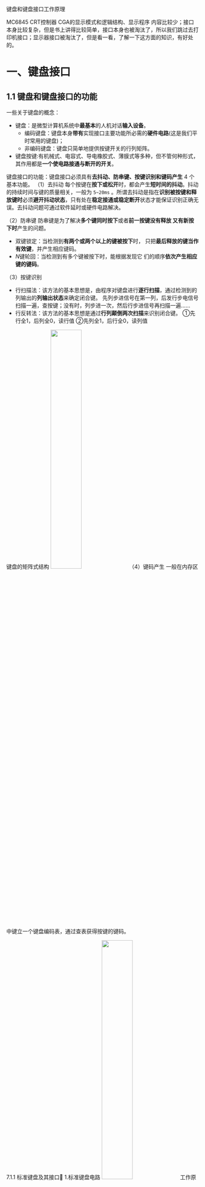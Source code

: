 <b><font color="#0000FF"> </font></b>
<b><font color="#FF0000"></font></b>
<b><font color="#00FF00"></font></b>
<b><font color="#00ed22"></font></b>
 
 键盘和键盘接口工作原理
 
 MC6845 CRT控制器
 CGA的显示模式和逻辑结构、显示程序
内容比较少；接口本身比较复杂，但是书上讲得比较简单，接口本身也被淘汰了，所以我们跳过去打印机接口；显示器接口被淘汰了，但是看一看，了解一下这方面的知识，有好处的。
# 一、键盘接口
## 1.1 键盘和键盘接口的功能
一些关于键盘的概念：
- 键盘：是微型计算机系统中**最基本**的人机对话**输入设备**。
	- 编码键盘：键盘本身**带有**实现接口主要功能所必需的**硬件电路**(这是我们平时常用的键盘)；
   - 非编码键盘：键盘只简单地提供按键开关的行列矩阵。
- 键盘按键:有机械式、电容式、导电橡胶式、薄膜式等多种，但不管何种形式，其作用都是**一个使电路接通与断开的开关**。

键盘接口的功能：键盘接口必须具有**去抖动、防串键、按键识别和键码产生** $4$ 个基本功能。
（1）去抖动
      每个按键在**按下或松开**时，都会产生**短时间的抖动**。抖动的持续时间与键的质量相关，一般为 `5~20ms` 。所谓去抖动是指在**识别被按键和释放键时**必须**避开抖动状态**，只有处在**稳定接通或稳定断开**状态才能保证识别正确无误。去抖动问题可通过软件延时或硬件电路解决。

（2）防串键
   防串键是为了解决**多个键同时按下**或者**前一按键没有释放
又有新按下时**产生的问题。
 - 双键锁定：当检测到**有两个或两个以上的键被按下**时，
只把**最后释放的键当作有效键**，并产生相应键码。
- $N$键轮回：当检测到有多个键被按下时，能根据发现它
们的顺序**依次产生相应键的键码**。

（3）按键识别
 - 行扫描法：该方法的基本思想是，由程序对键盘进行**逐行扫描**，通过检测到的列输出的**列输出状态**来确定闭合键。
        先列步进信号在第一列，后发行步电信号扫描一遍，查按键；没有时，列步进一次，然后行步进信号再扫描一遍……
- 行反转法：该方法的基本思想是通过**行列颠倒两次扫描**来识别闭合键。
            ①先行全1，后列全0，读行值
      ②先列全1，后行全0，读列值

键盘的矩阵式结构
<img src="https://img-blog.csdnimg.cn/20200523163615959.png?x-oss-process=image/watermark,type_ZmFuZ3poZW5naGVpdGk,shadow_10,text_aHR0cHM6Ly9ibG9nLmNzZG4ubmV0L215UmVhbGl6YXRpb24=,size_16,color_FFFFFF,t_70" width="40%">
（4）键码产生
   一般在内存区中键立一个键盘编码表，通过查表获得按键的键码。

7.1.1 标准键盘及其接口 1.标准键盘电路
<img src="https://img-blog.csdnimg.cn/20200523163758691.png?x-oss-process=image/watermark,type_ZmFuZ3poZW5naGVpdGk,shadow_10,text_aHR0cHM6Ly9ibG9nLmNzZG4ubmV0L215UmVhbGl6YXRpb24=,size_16,color_FFFFFF,t_70" width="40%">
工作原理
    CNT64=0： 行扫描
   CNT32  CNT16 CNT08 CNT04 ：0000—1111循环计数
    74159行译码器：送脉冲步进信号→16根行线上
  CNT64=1∧CNT32=0 ： 列扫描
    CNT04 CNT08 CNT16：000—111循环计数
    74156列译码器：送脉冲步进信号→8根列线上
   键按下：T1=1  8048停止扫描，行列当前计数值→扫描码
     P21：CLOCK OUT  同步用键盘脉冲 
     P22：DATA   OUT  按键串行扫描码
     P10：监视时钟线状态  键盘接口电路O·C门控制

     P11：监视数据线状态  

2.键盘接口电路
 <img src="https://img-blog.csdnimg.cn/20200523164010186.png?x-oss-process=image/watermark,type_ZmFuZ3poZW5naGVpdGk,shadow_10,text_aHR0cHM6Ly9ibG9nLmNzZG4ubmV0L215UmVhbGl6YXRpb24=,size_16,color_FFFFFF,t_70" width="40%">
接口功能：
（1）串行接收键盘送来的扫瞄码，完成串行转换后保存。
（2）收妥一个键盘扫描码后，立即产生一个中断请求信号。
（3）保存的扫描码可供CPU读取，并通过软件进行相应转换  处理。
（4）接收CPU的命令，输出到键盘，并接收键盘回送的响应信号。
工作原理:
（1）组成器件
    移位REG：LS322  串行扫描码→并行扫描码
    时钟FF：LS157  
        键盘时钟KBDCLK    （同步、适时、反向）       PCLK
          移位时钟CLOCK
    中断FF：74S74：串行扫描码转换时 并行扫描码时产生中
                   断请求IRQ1
    8255：PA7-PA0，PB2，PB6，PB7 把并行扫描码送到CPU
（2）工作过程
① 清键盘
<img src="https://img-blog.csdnimg.cn/20200523164109182.png)

② 封锁时钟
<img src="https://img-blog.csdnimg.cn/20200523164124283.png)③ 允许键盘
<img src="https://img-blog.csdnimg.cn/20200523164222807.png)

④ 接收扫描码
<img src="https://img-blog.csdnimg.cn/2020052316421497.png?x-oss-process=image/watermark,type_ZmFuZ3poZW5naGVpdGk,shadow_10,text_aHR0cHM6Ly9ibG9nLmNzZG4ubmV0L215UmVhbGl6YXRpb24=,size_16,color_FFFFFF,t_70" width="40%">
初始化程序对8255A的设置：
MOV  AL,  99H    ；模式0、A口、C口输入，B口输出
OUT  63H, AL     ；将方式控制字写控制寄存器
MOV  AL,  80H    ；PB7=1，PB6=0，清除LS322和中断请求触发器
OUT  61H, AL      
MOV  AL,  40H    ；PB7=0，PB6=1，允许LS322工作并输出
OUT  61H, AL

IRQ1中断服务程序中扫描码的读取与控制
IN   AL,60H     ；读8255AA口获取扫描码
PUSH AX
IN   AL,61H      ；读B口输出状态
MOV  AH,AL
OR   AL,80H      ；置PB7=1
OUT  61H,AL
XCHG AH,AL
OUT  61H,AL
POP  AX
MOV  AH,AL
……..

本小节作业
       假定有一个34的矩阵键盘通过并行接口芯片8255A与微机相连。8255A的A定义为输出口，与键盘行线相连；B口定义为输入口，与键盘列线相连。接口硬件如图所示。设8255AA口地址为40H，B口地址为41H，控制寄存器地址为43H，编写实现接口有关功能的程序。
<img src="https://img-blog.csdnimg.cn/20200523164250593.png?x-oss-process=image/watermark,type_ZmFuZ3poZW5naGVpdGk,shadow_10,text_aHR0cHM6Ly9ibG9nLmNzZG4ubmV0L215UmVhbGl6YXRpb24=,size_16,color_FFFFFF,t_70" width="40%">实现的功能
 1. 检查是否有键:   其方法是：输出扫描码，使所
有行线为0。然后读入列线状态，检查是否有列线为0。若有，则表明有行线和列线接通，意味有键按下。
 2.去抖动：当有键按下时，延时20ms左右，待抖动消
失后，在稳定状态下进行被按键 识别。
 3.被按键识别：从第0行第0列开始，顺序对所有按键
编号。通过逐行扫描确定被按键的编号。
 4.产生键码：根据扫描得到的键编号查找键盘编码表，
获得与被按键功能对应的键码。

# 7.2  打印机接口（略）
# 7.3  显示器接口
## 7.3.1 光栅扫描图形显示系统概述
<img src="https://img-blog.csdnimg.cn/20200523164323391.png?x-oss-process=image/watermark,type_ZmFuZ3poZW5naGVpdGk,shadow_10,text_aHR0cHM6Ly9ibG9nLmNzZG4ubmV0L215UmVhbGl6YXRpb24=,size_16,color_FFFFFF,t_70" width="40%">
1.图像/图形生成器
根据主机画图命令在VRAM中生成图形的位图（bitmap）
把图像输入设备输入的数字信息直接或间接（经过主存）送入VRAM
2.显示缓存（VRAM）
（1）VRAM中位图数据（像素值）
作为彩色表的地址，找出R、G、B、三原色亮度值→CRT
直接作为三原色的亮度值→CRT
（2）VRAM组织
  ①图形与字符方式：图形位图和字符ASCII码存放在VRAM中
<img src="https://img-blog.csdnimg.cn/20200523164400137.png)②单显与彩显VRAM
单色显示：每个像素1位
单色多灰度和彩色显示：每个像素用多位二进制表示
  组合像素（packed-pixel）：每个像素所有位在单个bank中
  位平面（bit-plane）结构：像素每一位在不同的bank中（位平面）
位平面：2—24个
<img src="https://img-blog.csdnimg.cn/20200523164426193.png)3.彩色表
      高速RAM，把像素值转换为R、G、B三原色的亮度值，即图像/视频信号，控制CRT电子束的通、断、强弱，形成与VRAM所存映像对应的可视画面。
<img src="https://img-blog.csdnimg.cn/20200523164511161.png) 
8个位平面，8位像素值
28=256 每帧可同时显示颜色数
12位颜色值
212=4096 CRT可以显示的颜色数
224=16.7M 真彩色

4.CRT
（1）复合监视器（RGB监视器）：接收模拟信号
由R、G、B和同步信息组成复合信号在适配器中形成，由一根电缆传送到CRT，然后在CRT中分开。
精确分离彩色信号限制了分辨率
EGA不直接支持复合监视器
（2）数字RGB监视器：CD和ECD
<img src="https://img-blog.csdnimg.cn/20200523164544136.png)三种颜色、四种亮度  4X4X4=64
对于数字监视器，增加颜色数量要增加引线的数量
（3）模拟RGB监视器
在三根导线上分别传送RGB信号
信号亮度由导线上电压控制
色彩的数量基本无限，取决于适配器产生不同电压能力和眼睛区分不同 颜色的能力
多（同步）扫描频率监视器：可调整其扫描频率以适应适配器的频率。这样的CRT最高频率在30KHz之内
ECD支持两种频率：15.74KHz（标准彩显），21.8KHz
5.CRTC
通用图形控制芯片
    一般功能：帧存储体的R、W、刷新控制，行、帧同步及消隐信号。       
    智能功能：线、弧、多边形，填区图形原语及窗口、视口控制。
例如，图形时序控制芯片 MC 6845（1MHz）
   7.3.1
 CRTC 6845
<img src="https://img-blog.csdnimg.cn/20200523180515853.png?x-oss-process=image/watermark,type_ZmFuZ3poZW5naGVpdGk,shadow_10,text_aHR0cHM6Ly9ibG9nLmNzZG4ubmV0L215UmVhbGl6YXRpb24=,size_16,color_FFFFFF,t_70" width="40%">MC 6845 功能
产生RAM地址：MA0～MA13      VRAM   16KB
产生ROM地址：RA0～RA4        光栅地址信号
                             字符ROM低地址选字符点阵上一排点
水平同步信号：HSYNC  控制画面水平位置    水平回扫时间
垂直同步信号：VSYNC  控制画面垂直位置    垂直回扫时间
显示允许信号：DISPEN   光栅扫描处于有效显示区
光标输出信号： CURSOR  光标（R14 R15）与当前RAM地址相等时 字符窗
光笔选通输入：LPSSTB 当前RAM地址送入光笔R:R16R17
编程监示器扫描方式：隔行或逐行扫描
硬件滚屏：编程改变VRAM中刷新起始地址

7.3.2  显示方式和显示标准
1、显示方式
（1）字符显示方式（A/N）
（2）图形显示方式（APA）
                                    显示模式见课本286页表7.4
2.显示标准

MDA   mode  7
CGA   mode  0,1,2,3,4,5,6,7
EGA   mode  DH,EH,FH,10H,兼容CGA
VGA   mode  11H,12H,13H,兼容EGA
TVGA  mode  50H～AH,5BH～62H,兼容VGA

显示器的显示标准

<img src="https://img-blog.csdnimg.cn/20200523180658301.png?x-oss-process=image/watermark,type_ZmFuZ3poZW5naGVpdGk,shadow_10,text_aHR0cHM6Ly9ibG9nLmNzZG4ubmV0L215UmVhbGl6YXRpb24=,size_16,color_FFFFFF,t_70" width="40%">7.3.3  CGA工作原理与编程
1、字符模式
    显示器上的每个字符在视频缓冲区（VRAM）由2个字节表示，第一个字节是显示字符的ASCII码，而第二个字节是该显示字符的属性。
CGA的显存首址：B8000H，空间：16KB
偶字节地址（字符的ASCII）=B8000H+页起始偏移地址+160X行号+2X列号
奇字节地址（字符的属性）=B8000H+页起始偏移地址+160X行号+2X列号+1
<img src="https://img-blog.csdnimg.cn/20200523180738394.png)下面是80x25字符显示子程序。AX：字符的属性和代码；DX：行号；BX：列号；CX：页起始偏移地址。
DIS_CHC  PROC NEAR
	   PUSH   AX
	   MOV    AX,160
	   MUL    DX
 	   SHL     BX,1
	   ADD    BX,AX
	   ADD    BX,CX
	   MOV    AX,B800H
	   MOV    ES,AX
	   MOV    DX,3DAH
	   CLI
WAIT1:		IN    AL,DX
		TEST AL,1
		JNZ    WAIT1
WAIT2:		IN      AL,DX
		TEST  AL,1
		JZ      WAIT2
		POP    AX
		MOV   ES:[BX],AX
		STI
		RET
DIS_CHC          ENDP
2、图形方式
（1）640X200分辨率
640X200=128000  16384X8=128000  一位像素值对应一个像素点，而其像素位置由（行号、列号）表示，即（y,x）
行号：0～199         列号：0～639
偶行像素放在显示缓存的前8KB,奇行像素放在其后8KB
字节地址=B8000H+2000H X（行号mod2）+（行号/2）X50H+（列号/8）
位地址=7-（列号 mod 8）
  列号  0   1    2    3    4    5   6   7  
  位号  D7  D6   D5   D4   D3   D2  D1  D0
（2）320X200分辨率
320X200=64000像素  16384X8=128000位 每个像素用2位表示
         D7  D6     D5  D4       D3  D2       D1  D0 
像素0：  C1  C0   1：C1  C0    2：C1  C0    3：C1  C0 
行号：0～199    列号：0～319
字节地址=B8000H+2000H X （行号 mod 2）+（行号/2）X50H+（列号/4）
位地址=6-2X（列号 mod 4）
              列号      0       1       2       3
              位号      D6      D4      D2      D0
              像素      0：C0   1：C0   2：C0   3：C0
编写按高分辨率模式显示一个像素的子程序。AX：行号；BX：列号。设像素显示信息是白色。
DIS_PIEXL    PROC   NEAR
	PUSH    BX
	PUSH    AX
	SHR      BX,1
	SHR      BX,1
	SHR      BX,1
	SHR      AX,1
	MOV     CX,50H
	MUL     CX
	ADD     BX,AX
	MOV     DX,BX
	POP     AX
	AND    AX,1
	JZ       THERE
	ADD     DX,2000H
THERE:	POP      BX
	AND      BX,007H
	MOV      AL,CS:TABLE[BX]
	MOV      BX,B800H
	MOV      ES,BX
	OR        ES:[DX],AL
	RET
TABLE     DB   80H,40H,20H,10H,08H
		,04H,02H,01H
DIS_PIXEL   ENDP
3.CGA编程
<img src="https://img-blog.csdnimg.cn/20200523180908835.png?x-oss-process=image/watermark,type_ZmFuZ3poZW5naGVpdGk,shadow_10,text_aHR0cHM6Ly9ibG9nLmNzZG4ubmV0L215UmVhbGl6YXRpb24=,size_16,color_FFFFFF,t_70" width="40%">（1）模式控制寄存器MR  (写,3D8H)

<img src="https://img-blog.csdnimg.cn/20200523180935732.png?x-oss-process=image/watermark,type_ZmFuZ3poZW5naGVpdGk,shadow_10,text_aHR0cHM6Ly9ibG9nLmNzZG4ubmV0L215UmVhbGl6YXRpb24=,size_16,color_FFFFFF,t_70" width="40%">（2）彩色选择寄存器CR(写,3D9H)
<img src="https://img-blog.csdnimg.cn/20200523181006523.png?x-oss-process=image/watermark,type_ZmFuZ3poZW5naGVpdGk,shadow_10,text_aHR0cHM6Ly9ibG9nLmNzZG4ubmV0L215UmVhbGl6YXRpb24=,size_16,color_FFFFFF,t_70" width="40%">320X200图形方式： CR4   C1   C0   CR5  CR3   CR2   CR1   CR0
                  I     R   G    B    BI   BR    BG    BB
                       16色前景               16色背景
（3）状态寄存器SR（3DAH ，只读）
<img src="https://img-blog.csdnimg.cn/20200523181029203.png?x-oss-process=image/watermark,type_ZmFuZ3poZW5naGVpdGk,shadow_10,text_aHR0cHM6Ly9ibG9nLmNzZG4ubmV0L215UmVhbGl6YXRpb24=,size_16,color_FFFFFF,t_70" width="40%">对彩色图形显示器进行程序设计的一般步骤:
(1)选定操作模式;
(2)把模式控制寄存器第3位清0,即暂不允许视频信号输出;
(3)把所选模式对应的一组参数,置入参数寄存器;
(4)设置操作模式;
(5)设置彩色选择寄存器;
(6)向显示缓存写入显示信息。
例：初始化

DATA	SEGMENT
VIDEO_PARMS LABEL BYTE
	DB 38H,28H,2DH,0AH,1FH,6,19H,1CH,2,7,6,7,0,0,0,0
	DB 71H,50H,5AH,0AH,1FH,6,19H,1CH,2,7,6,7,0,0,0,0
	DB 38H,28H,2DH,0AH,7FH,6,64H,70H,2,1,6,7,0,0,0,0
	DB 61H,50H,52H,0FH,19H,6,19H,1CH,2,13,11,12,0,0,0,0
DATA	ENDS

CODE	SEGMENT
START PROC FAR
	ASSUME	CS:CODE, DS:DATA
	PUSH	DS
	MOV	AX, DATA
	MOV	DS, AX	;标准程序首部
	MOV	AX, 0
	MOV	ES, AX
	MOV	DI, 4*1DH
	CLD
	MOV	AX, OFFSET VIDEO_PARMS
	STOSW
	MOV	AX, SEG VIDEO_PARMS
	STOSW		;设置显示参数块向量至中断向量表
	MOV	AL,0
	MOV	DX,3D8H
	OUT	DX,AL		;关闭视频信号
	MOV	DX,3D4H	;索引寄存器
	MOV	AH,0		;索引号
	MOV	CX,16
	MOV	SI,OFFSET VIDEO_PARMS
	ADD	SI,16		;SI指向第二行参数
M10:	MOV	AL,AH
	OUT	DX,AL		;送索引号
	INC	AH
	LODSB			;取参数
	INC	DX		;参数寄存器
	OUT	DX,AL		;送参数
	DEC	DX		;索引寄存器
	LOOP	M10
	MOV	AL,29H		;模式3
	MOV	DX,3D8H	;模式寄存器
	OUT	DX,AL
	MOV	AL,00000010B
	MOV	DX,3D9H	;选色寄存器
	OUT	DX,AL		;绿边框
	RET
START ENDP
CODE	ENDS
	END	START
4.CGA组成
<img src="https://img-blog.csdnimg.cn/20200523181128119.png?x-oss-process=image/watermark,type_ZmFuZ3poZW5naGVpdGk,shadow_10,text_aHR0cHM6Ly9ibG9nLmNzZG4ubmV0L215UmVhbGl6YXRpb24=,size_16,color_FFFFFF,t_70" width="40%">7.3.4  EGA/VGA工作原理


EGA  兼容MDA、CGA   增加  640X350/16色图形显示
VGA  兼容EGA        增加  640X480/16色和320X200/256色图形显示
1. EGA/VGA字符显示
<img src="https://img-blog.csdnimg.cn/20200523181150732.png?x-oss-process=image/watermark,type_ZmFuZ3poZW5naGVpdGk,shadow_10,text_aHR0cHM6Ly9ibG9nLmNzZG4ubmV0L215UmVhbGl6YXRpb24=,size_16,color_FFFFFF,t_70" width="40%">2. EGA/VGA图形显示
<img src="https://img-blog.csdnimg.cn/20200523181205106.png?x-oss-process=image/watermark,type_ZmFuZ3poZW5naGVpdGk,shadow_10,text_aHR0cHM6Ly9ibG9nLmNzZG4ubmV0L215UmVhbGl6YXRpb24=,size_16,color_FFFFFF,t_70" width="40%">VGA 信号类型为模拟类型，显示卡端的接口为 15 针母插座：
<img src="https://img-blog.csdnimg.cn/20200523181215108.png?x-oss-process=image/watermark,type_ZmFuZ3poZW5naGVpdGk,shadow_10,text_aHR0cHM6Ly9ibG9nLmNzZG4ubmV0L215UmVhbGl6YXRpb24=,size_16,color_FFFFFF,t_70" width="40%">显示器连线端的接口为 15 针公插头：
<img src="https://img-blog.csdnimg.cn/20200523181223254.png?x-oss-process=image/watermark,type_ZmFuZ3poZW5naGVpdGk,shadow_10,text_aHR0cHM6Ly9ibG9nLmNzZG4ubmV0L215UmVhbGl6YXRpb24=,size_16,color_FFFFFF,t_70" width="40%">常见显示器接口 
<img src="https://img-blog.csdnimg.cn/20200523181242584.png?x-oss-process=image/watermark,type_ZmFuZ3poZW5naGVpdGk,shadow_10,text_aHR0cHM6Ly9ibG9nLmNzZG4ubmV0L215UmVhbGl6YXRpb24=,size_16,color_FFFFFF,t_70" width="40%">7.3.6 显示器编程的各种层次
1、ROM BIOS提供了显示器驱动程序，可通过INT 10H调用。AH的内容表示特定的功能。如：00H：置显示模式；0CH：写点。
以下程序在屏幕中央画一个384x224的矩形：
MOV  AH，00H
MOV  AL，12H
INT  10H    ；设置640X480/16色的显示模式
MOV  DX， 80H  ；起始行号
ROW：
MOV  CX， 80H  ；起始列号
MOV  AL， 01H     ；像素值
MOV  AH， 0CH
COL：
INT  10H
INC  CX
CMP  CX， 0200H
JL  COL
INC  DX 
CMP DX， 0160H
JL  ROW2、用DOS系统调用编程完全独立于硬件，是最高级的编程方法。
通过INT 21H调用。09H：显示字符串；02H：输出字符；40H：写文件或外设。
可以在不同的机型上运行。


